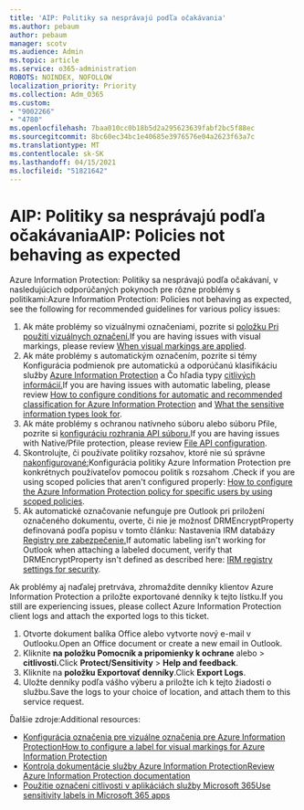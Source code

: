 ```yaml
---
title: 'AIP: Politiky sa nesprávajú podľa očakávania'
ms.author: pebaum
author: pebaum
manager: scotv
ms.audience: Admin
ms.topic: article
ms.service: o365-administration
ROBOTS: NOINDEX, NOFOLLOW
localization_priority: Priority
ms.collection: Adm_O365
ms.custom:
- "9002266"
- "4780"
ms.openlocfilehash: 7baa010cc0b18b5d2a295623639fabf2bc5f88ec
ms.sourcegitcommit: 8bc60ec34bc1e40685e3976576e04a2623f63a7c
ms.translationtype: MT
ms.contentlocale: sk-SK
ms.lasthandoff: 04/15/2021
ms.locfileid: "51821642"
---
```

# <a name="aip-policies-not-behaving-as-expected"></a><span data-ttu-id="9af4c-102">AIP: Politiky sa nesprávajú podľa očakávania</span><span class="sxs-lookup"><span data-stu-id="9af4c-102">AIP: Policies not behaving as expected</span></span>

<span data-ttu-id="9af4c-103">Azure Information Protection: Politiky sa nesprávajú podľa očakávaní, v nasledujúcich odporúčaných pokynoch pre rôzne problémy s politikami:</span><span class="sxs-lookup"><span data-stu-id="9af4c-103">Azure Information Protection: Policies not behaving as expected, see the following for recommended guidelines for various policy issues:</span></span>

1. <span data-ttu-id="9af4c-104">Ak máte problémy so vizuálnymi označeniami, pozrite si [položku Pri použití vizuálnych označení.](https://docs.microsoft.com/azure/information-protection/configure-policy-markings#when-visual-markings-are-applied)</span><span class="sxs-lookup"><span data-stu-id="9af4c-104">If you are having issues with visual markings, please review [When visual markings are applied](https://docs.microsoft.com/azure/information-protection/configure-policy-markings#when-visual-markings-are-applied).</span></span>
2. <span data-ttu-id="9af4c-105">Ak máte problémy s automatickým označením, pozrite si témy Konfigurácia podmienok pre automatickú a odporúčanú klasifikáciu služby [Azure Information Protection](https://docs.microsoft.com/azure/information-protection/configure-policy-classification) a Čo hľadia typy [citlivých informácií.](https://docs.microsoft.com/microsoft-365/compliance/sensitive-information-type-entity-definitions)</span><span class="sxs-lookup"><span data-stu-id="9af4c-105">If you are having issues with automatic labeling, please review [How to configure conditions for automatic and recommended classification for Azure Information Protection](https://docs.microsoft.com/azure/information-protection/configure-policy-classification) and [What the sensitive information types look for](https://docs.microsoft.com/microsoft-365/compliance/sensitive-information-type-entity-definitions).</span></span>
3. <span data-ttu-id="9af4c-106">Ak máte problémy s ochranou natívneho súboru alebo súboru Pfile, pozrite si [konfiguráciu rozhrania API súboru.](https://docs.microsoft.com/azure/information-protection/develop/file-api-configuration)</span><span class="sxs-lookup"><span data-stu-id="9af4c-106">If you are having issues with Native/Pfile protection, please review [File API configuration](https://docs.microsoft.com/azure/information-protection/develop/file-api-configuration).</span></span>
4. <span data-ttu-id="9af4c-107">Skontrolujte, či používate politiky rozsahov, ktoré nie sú správne [nakonfigurované:](https://docs.microsoft.com/azure/information-protection/configure-policy-scope)Konfigurácia politiky Azure Information Protection pre konkrétnych používateľov pomocou politík s rozsahom .</span><span class="sxs-lookup"><span data-stu-id="9af4c-107">Check if you are using scoped policies that aren't configured properly: [How to configure the Azure Information Protection policy for specific users by using scoped policies](https://docs.microsoft.com/azure/information-protection/configure-policy-scope).</span></span>
5. <span data-ttu-id="9af4c-108">Ak automatické označovanie nefunguje pre Outlook pri priložení označeného dokumentu, overte, či nie je možnosť DRMEncryptProperty definovaná podľa popisu v tomto článku: Nastavenia IRM databázy [Registry pre zabezpečenie.](https://docs.microsoft.com/deployoffice/security/protect-sensitive-messages-and-documents-by-using-irm-in-office#office-2016-irm-registry-key-options)</span><span class="sxs-lookup"><span data-stu-id="9af4c-108">If automatic labeling isn't working for Outlook when attaching a labeled document, verify that DRMEncryptProperty isn't defined as described here: [IRM registry settings for security](https://docs.microsoft.com/deployoffice/security/protect-sensitive-messages-and-documents-by-using-irm-in-office#office-2016-irm-registry-key-options).</span></span>

<span data-ttu-id="9af4c-109">Ak problémy aj naďalej pretrváva, zhromaždite denníky klientov Azure Information Protection a priložte exportované denníky k tejto lístku.</span><span class="sxs-lookup"><span data-stu-id="9af4c-109">If you still are experiencing issues, please collect Azure Information Protection client logs and attach the exported logs to this ticket.</span></span>

1. <span data-ttu-id="9af4c-110">Otvorte dokument balíka Office alebo vytvorte nový e-mail v Outlooku.</span><span class="sxs-lookup"><span data-stu-id="9af4c-110">Open an Office document or create a new email in Outlook.</span></span>
2. <span data-ttu-id="9af4c-111">Kliknite **na položku Pomocník a pripomienky k ochrane** alebo  >  **citlivosti.**</span><span class="sxs-lookup"><span data-stu-id="9af4c-111">Click **Protect/Sensitivity** > **Help and feedback**.</span></span>
3. <span data-ttu-id="9af4c-112">Kliknite na **položku Exportovať denníky**.</span><span class="sxs-lookup"><span data-stu-id="9af4c-112">Click **Export Logs**.</span></span>
4. <span data-ttu-id="9af4c-113">Uložte denníky podľa vášho výberu a priložte ich k tejto žiadosti o službu.</span><span class="sxs-lookup"><span data-stu-id="9af4c-113">Save the logs to your choice of location, and attach them to this service request.</span></span>

<span data-ttu-id="9af4c-114">Ďalšie zdroje:</span><span class="sxs-lookup"><span data-stu-id="9af4c-114">Additional resources:</span></span>

- [<span data-ttu-id="9af4c-115">Konfigurácia označenia pre vizuálne označenia pre Azure Information Protection</span><span class="sxs-lookup"><span data-stu-id="9af4c-115">How to configure a label for visual markings for Azure Information Protection</span></span>](https://docs.microsoft.com/azure/information-protection/configure-policy-markings)
- [<span data-ttu-id="9af4c-116">Kontrola dokumentácie služby Azure Information Protection</span><span class="sxs-lookup"><span data-stu-id="9af4c-116">Review Azure Information Protection documentation</span></span>](https://docs.microsoft.com/azure/information-protection/what-is-information-protection)
- [<span data-ttu-id="9af4c-117">Použitie označení citlivosti v aplikáciách služby Microsoft 365</span><span class="sxs-lookup"><span data-stu-id="9af4c-117">Use sensitivity labels in Microsoft 365 apps</span></span>](https://docs.microsoft.com/microsoft-365/compliance/sensitivity-labels-office-apps)

